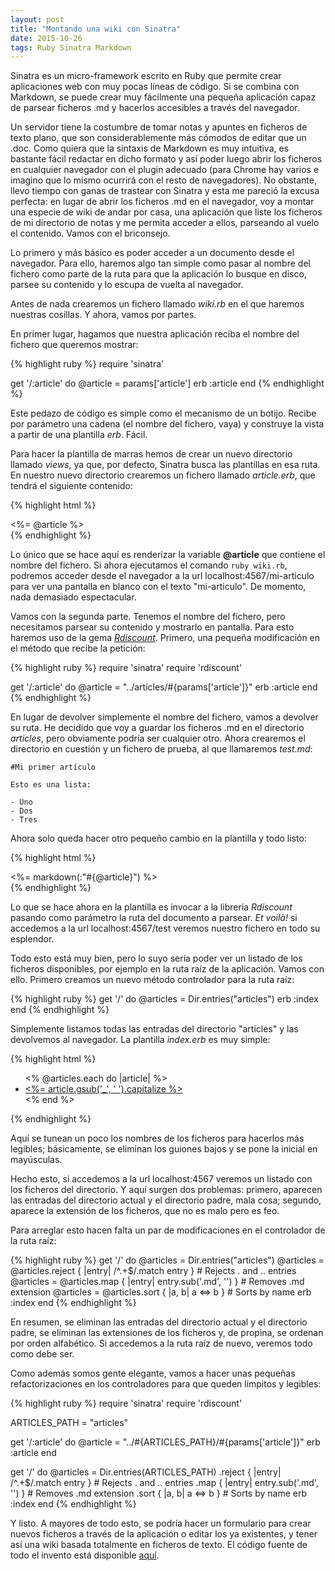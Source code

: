 ```yaml
---
layout: post
title: "Montando una wiki con Sinatra"
date: 2015-10-26
tags: Ruby Sinatra Markdown
---
```

Sinatra es un micro-framework escrito en Ruby que permite crear aplicaciones web con muy pocas líneas de código. Si se combina con Markdown, se
puede crear muy fácilmente una pequeña aplicación capaz de parsear ficheros .md y hacerlos accesibles a través del navegador.

Un servidor tiene la costumbre de tomar notas y apuntes en ficheros de texto plano, que son considerablemente más cómodos de editar que un .doc. Como quiera
que la sintaxis de Markdown es muy intuitiva, es bastante fácil redactar en dicho formato y así poder luego abrir los ficheros en cualquier navegador
con el plugin adecuado (para Chrome hay varios e imagino que lo mismo ocurrirá con el resto de navegadores). No obstante, llevo tiempo con ganas de trastear
con Sinatra y esta me pareció la excusa perfecta: en lugar de abrir los ficheros .md en el navegador, voy a montar una especie de wiki de andar por casa, una
aplicación que liste los ficheros de mi directorio de notas y me permita acceder a ellos, parseando al vuelo el contenido. Vamos con el briconsejo.

Lo primero y más básico es poder acceder a un documento desde el navegador. Para ello, haremos algo tan simple como pasar al nombre del fichero como parte
de la ruta para que la aplicación lo busque en disco, parsee su contenido y lo escupa de vuelta al navegador.

Antes de nada crearemos un fichero llamado *wiki.rb* en el que haremos nuestras cosillas. Y ahora, vamos por partes.

En primer lugar, hagamos que nuestra aplicación reciba el nombre del fichero que queremos mostrar:

{% highlight ruby %}
require 'sinatra'

get '/:article' do
  @article = params['article']
  erb :article
end
{% endhighlight %}

Este pedazo de código es simple como el mecanismo de un botijo. Recibe por parámetro una cadena (el nombre del fichero, vaya) y construye la vista a partir de una plantilla *erb*. Fácil.

Para hacer la plantilla de marras hemos de crear un nuevo directorio llamado *views*, ya que, por defecto, Sinatra busca las plantillas en esa ruta. En nuestro
nuevo directorio crearemos un fichero llamado *article.erb*, que tendrá el siguiente contenido:

{% highlight html %}
<article>
    <%= @article %>
</article>
{% endhighlight %}

Lo único que se hace aquí es renderizar la variable **@article** que contiene el nombre del fichero. Si ahora ejecutamos el comando `ruby wiki.rb`, podremos acceder
desde el navegador a la url localhost:4567/mi-articulo para ver una pantalla en blanco con el texto "mi-articulo". De momento, nada demasiado espectacular.

Vamos con la segunda parte. Tenemos el nombre del fichero, pero necesitamos parsear su contenido y mostrarlo en pantalla. Para esto haremos uso de la gema [*Rdiscount*](http://dafoster.net/projects/rdiscount/).
Primero, una pequeña modificación en el método que recibe la petición:

{% highlight ruby %}
require 'sinatra'
require 'rdiscount'

get '/:article' do
  @article = "../articles/#{params['article']}"
  erb :article
end
{% endhighlight %}

En lugar de devolver simplemente el nombre del fichero, vamos a devolver su ruta. He decidido que voy a guardar los ficheros .md en el directorio *articles*, pero obviamente podría ser
cualquier otro. Ahora crearemos el directorio en cuestión y un fichero de prueba, al que llamaremos *test.md*:

    #Mi primer artículo

    Esto es una lista:

    - Uno
    - Dos
    - Tres

Ahora solo queda hacer otro pequeño cambio en la plantilla y todo listo:

{% highlight html %}
<article>
    <%=  markdown(:"#{@article}") %>
</article>
{% endhighlight %}

Lo que se hace ahora en la plantilla es invocar a la librería *Rdiscount* pasando como parámetro la ruta del documento a parsear. *Et voilà!* si accedemos a la url
localhost:4567/test veremos nuestro fichero en todo su esplendor.

Todo esto está muy bien, pero lo suyo sería poder ver un listado de los ficheros disponibles, por ejemplo en la ruta raíz de la aplicación. Vamos con ello.
Primero creamos un nuevo método controlador para la ruta raíz:

{% highlight ruby %}
get '/' do
  @articles = Dir.entries("articles")
  erb :index
end
{% endhighlight %}

Simplemente listamos todas las entradas del directorio "articles" y las devolvemos al navegador. La plantilla *index.erb* es muy simple:

{% highlight html %}
<ul>
<% @articles.each do |article| %>
    <li>
        <a href='/<%= article %>'><%= article.gsub('_', ' ').capitalize %></a>
    </li>
<% end %>
</ul>
{% endhighlight %}

Aquí se tunean un poco los nombres de los ficheros para hacerlos más legibles; básicamente, se eliminan los guiones bajos y se pone la inicial en mayúsculas.

Hecho esto, si accedemos a la url localhost:4567 veremos un listado con los ficheros del directorio. Y aquí surgen dos problemas: primero, aparecen las entradas del
directorio actual y el directorio padre, mala cosa; segundo, aparece la extensión de los ficheros, que no es malo pero es feo.

Para arreglar esto hacen falta un par de modificaciones en el controlador de la ruta raíz:

{% highlight ruby %}
get '/' do
  @articles = Dir.entries("articles")
  @articles = @articles.reject { |entry| /^\.+$/.match entry } # Rejects . and .. entries
  @articles = @articles.map { |entry| entry.sub('.md', '') } # Removes .md extension
  @articles = @articles.sort { |a, b| a <=> b } # Sorts by name
  erb :index
end
{% endhighlight %}

En resumen, se eliminan las entradas del directorio actual y el directorio padre, se eliminan las extensiones de los ficheros y, de propina, se ordenan por orden
alfabético. Si accedemos a la ruta raíz de nuevo, veremos todo como debe ser.

Como además somos gente elegante, vamos a hacer unas pequeñas refactorizaciones en los controladores para que queden limpitos y legibles:

{% highlight ruby %}
require 'sinatra'
require 'rdiscount'

ARTICLES_PATH = "articles"

get '/:article' do
  @article = "../#{ARTICLES_PATH}/#{params['article']}"
  erb :article
end

get '/' do
  @articles = Dir.entries(ARTICLES_PATH)
    .reject { |entry| /^\.+$/.match entry } # Rejects . and .. entries
    .map { |entry| entry.sub('.md', '') } # Removes .md extension
    .sort { |a, b| a <=> b } # Sorts by name
  erb :index
end
{% endhighlight %}

Y listo. A mayores de todo esto, se podría hacer un formulario para crear nuevos ficheros a través de la aplicación o editar los ya existentes, y tener así una wiki
basada totalmente en ficheros de texto. El código fuente de todo el invento está disponible [aquí](https://github.com/megalomono/wikinatra).